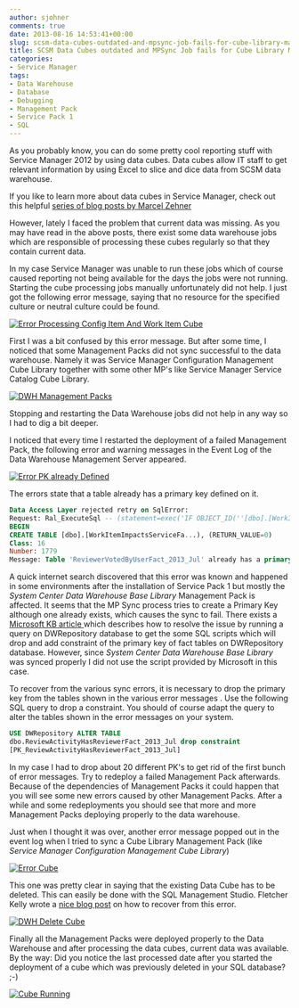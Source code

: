 ```yaml
---
author: sjohner
comments: true
date: 2013-08-16 14:53:41+00:00
slug: scsm-data-cubes-outdated-and-mpsync-job-fails-for-cube-library-management-packs
title: SCSM Data Cubes outdated and MPSync Job fails for Cube Library Management Packs
categories:
- Service Manager
tags:
- Data Warehouse
- Database
- Debugging
- Management Pack
- Service Pack 1
- SQL
---
```


As you probably know, you can do some pretty cool reporting stuff with Service Manager 2012 by using data cubes. Data cubes allow IT staff to get relevant information by using Excel to slice and dice data from SCSM data warehouse.

If you like to learn more about data cubes in Service Manager, check out this helpful [series of blog posts by Marcel Zehner](http://marcelzehner.ch/2012/01/02/data-cubes-in-service-manager-2012-part-13-overview-and-basic-handling-of-data-cubes)

However, lately I faced the problem that current data was missing. As you may have read in the above posts, there exist some data warehouse jobs which are responsible of processing these cubes regularly so that they contain current data.

In my case Service Manager was unable to run these jobs which of course caused reporting not being available for the days the jobs were not running. Starting the cube processing jobs manually unfortunately did not help. I just got the following error message, saying that no resource for the specified culture or neutral culture could be found.

[![Error Processing Config Item And Work Item Cube](/images/errorprocessingconfigitemandworkitemcube.png)](/images/errorprocessingconfigitemandworkitemcube.png)

First I was a bit confused by this error message. But after some time, I noticed that some Management Packs did not sync successful to the data warehouse. Namely it was Service Manager Configuration Management Cube Library together with some other MP's like Service Manager Service Catalog Cube Library.

[![DWH Management Packs](/images/dwhmanagementpacks.png?w=696)](/images/dwhmanagementpacks.png)

Stopping and restarting the Data Warehouse jobs did not help in any way so I had to dig a bit deeper.

I noticed that every time I restarted the deployment of a failed Management Pack, the following error and warning messages in the Event Log of the Data Warehouse Management Server appeared.

[![Error PK already Defined](/images/errorpkalreadydefined.png?w=696)](/images/errorpkalreadydefined.png)

The errors state that a table already has a primary key defined on it.

```sql
Data Access Layer rejected retry on SqlError:
Request: Ral_ExecuteSql -- (statement=exec('IF OBJECT_ID(''[dbo].[WorkItemImpactsServiceFact_2013_Feb]'') IS NULL
BEGIN
CREATE TABLE [dbo].[WorkItemImpactsServiceFa...), (RETURN_VALUE=0)
Class: 16
Number: 1779
Message: Table 'ReviewerVotedByUserFact_2013_Jul' already has a primary key defined on it.
```

A quick internet search discovered that this error was known and happened in some environments after the installation of Service Pack 1 but mostly the _System Center Data Warehouse Base Library_ Management Pack is affected. It seems that the MP Sync process tries to create a Primary Key although one already exists, which causes the sync to fail. There exists a [Microsoft KB article ](http://support.microsoft.com/kb/2853442)which describes how to resolve the issue by running a query on DWRepository database to get the some SQL scripts which will drop and add constraint of the primary key of fact tables on DWRepository database. However, since _System Center Data Warehouse Base Library_ was synced properly I did not use the script provided by Microsoft in this case.

To recover from the various sync errors, it is necessary to drop the primary key from the tables shown in the various error messages . Use the following SQL query to drop a constraint. You should of course adapt the query to alter the tables shown in the error messages on your system.

```sql
USE DWRepository ALTER TABLE
dbo.ReviewActivityHasReviewerFact_2013_Jul drop constraint
[PK_ReviewActivityHasReviewerFact_2013_Jul]
```

In my case I had to drop about 20 different PK's to get rid of the first bunch of error messages. Try to redeploy a failed Management Pack afterwards. Because of the dependencies of Management Packs it could happen that you will see some new errors caused by other Management Packs. After a while and some redeployments you should see that more and more Management Packs deploying properly to the data warehouse.

Just when I thought it was over, another error message popped out in the event log when I tried to sync a Cube Library Management Pack (like _Service Manager Configuration Management Cube Library_)

[![Error Cube](/images/errorcube.png)](/images/errorcube.png)

This one was pretty clear in saying that the existing Data Cube has to be deleted. This can easily be done with the SQL Management Studio. Fletcher Kelly wrote a [nice blog post](http://fskelly.wordpress.com/2013/02/27/cubes-missing-from-data-warehouse-and-throwing-error-from-within-the-scsm-console/) on how to recover from this error.

[![DWH Delete Cube](/images/dwhdeletecube.png)](/images/dwhdeletecube.png)

Finally all the Management Packs were deployed properly to the Data Warehouse and after processing the data cubes, current data was available. By the way: Did you notice the last processed date after you started the deployment of a cube which was previously deleted in your SQL database? ;-)

[![Cube Running](/images/cuberunning.png?w=696)](/images/cuberunning.png)